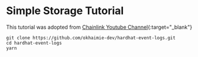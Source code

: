 # Simple Storage Tutorial

This tutorial was adopted from [Chainlink Youtube Channel](https://www.youtube.com/watch?v=KDYJC85eS5M){:target="_blank"}

```shell
git clone https://github.com/okhaimie-dev/hardhat-event-logs.git
cd hardhat-event-logs
yarn
```
